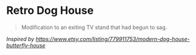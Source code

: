 # Retro Dog House

> Modification to an exiting TV stand that had begun to sag.

_Inspired by
https://www.etsy.com/listing/779911753/modern-dog-house-butterfly-house_
